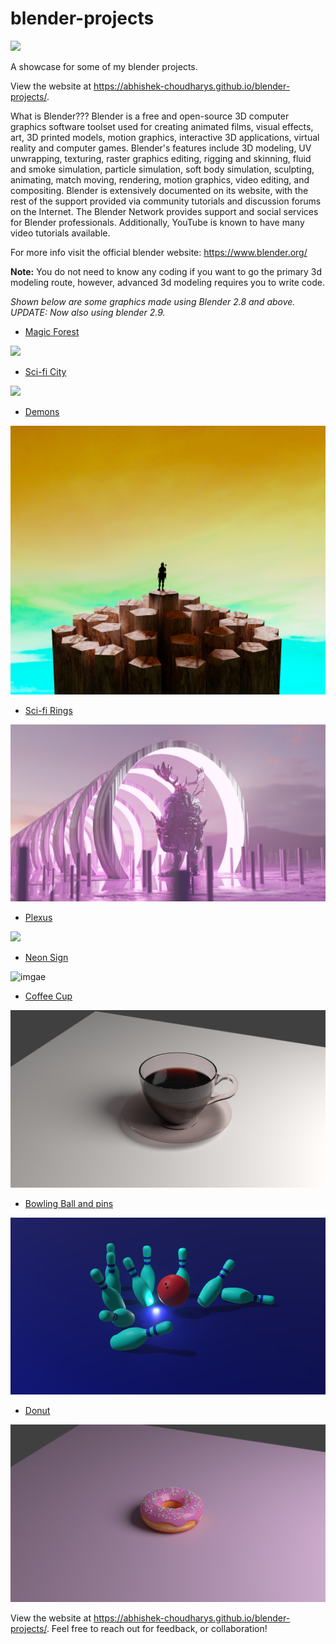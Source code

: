 # blender-projects

![](https://visitor-badge.glitch.me/badge?page_id=abhishek-choudharys.blender-projects)

A showcase for some of my blender projects.

View the website at https://abhishek-choudharys.github.io/blender-projects/.

What is Blender???
Blender is a free and open-source 3D computer graphics software toolset used for creating animated films, visual effects, art, 3D printed models, motion graphics, interactive 3D applications, virtual reality and computer games. Blender's features include 3D modeling, UV unwrapping, texturing, raster graphics editing, rigging and skinning, fluid and smoke simulation, particle simulation, soft body simulation, sculpting, animating, match moving, rendering, motion graphics, video editing, and compositing.
Blender is extensively documented on its website, with the rest of the support provided via community tutorials and discussion forums on the Internet. The Blender Network provides support and social services for Blender professionals. Additionally, YouTube is known to have many video tutorials available.


For more info visit the official blender website: https://www.blender.org/

**Note:** You do not need to know any coding if you want to go the primary 3d modeling route, however, advanced 3d modeling requires you to write code.

*Shown below are some graphics made using Blender 2.8 and above.
UPDATE: Now also using blender 2.9.*

- <a href = "https://github.com/abhishek-choudharys/blender-projects/blob/main/MagicForest">Magic Forest</a>

![](https://github.com/abhishek-choudharys/blender-projects/blob/main/MagicForest/magicForest.gif)

- <a href="https://github.com/abhishek-choudharys/blender-projects/blob/main/city">Sci-fi City</a>

![](https://github.com/abhishek-choudharys/blender-projects/blob/main/city/scificity.gif)

- <a href="https://github.com/abhishek-choudharys/blender-projects/blob/main/Demons/demons.png">Demons</a>
  
![](https://github.com/abhishek-choudharys/blender-projects/blob/main/Demons/demons.png)

- <a href = "https://github.com/abhishek-choudharys/blender-projects/blob/main/Sci-fi%20rings">Sci-fi Rings</a>

<img alt="image" src="https://github.com/abhishek-choudharys/blender-projects/blob/main/Sci-fi%20rings/rings.png" width="600"/>

- <a href="https://github.com/abhishek-choudharys/blender-projects/blob/main/Plexus">Plexus</a>

![](https://github.com/abhishek-choudharys/blender-projects/blob/main/Plexus/plexus.gif)

- <a href = "https://github.com/abhishek-choudharys/blender-projects/blob/main/Neon">Neon Sign</a>

![imgae](https://github.com/abhishek-choudharys/blender-projects/blob/main/Neon/neon1.png)

- <a href = "https://github.com/abhishek-choudharys/blender-projects/blob/experimental/CoffeeCup">Coffee Cup </a>
  
![image](https://github.com/abhishek-choudharys/blender-projects/blob/experimental/CoffeeCup/coffeecup_condensed.png)

- <a href="https://github.com/abhishek-choudharys/blender-projects/tree/main/BowlingBall">Bowling Ball and pins</a>

![image](https://github.com/abhishek-choudharys/blender-projects/blob/main/BowlingBall/bowlingBallAndPins.png?raw=true)

- <a href="https://github.com/abhishek-choudharys/blender-projects/tree/main/Donut">Donut</a>

![image](https://github.com/abhishek-choudharys/blender-projects/blob/experimental/Donut/donut_render.png)

View the website at https://abhishek-choudharys.github.io/blender-projects/.
Feel free to reach out for feedback, or collaboration!
